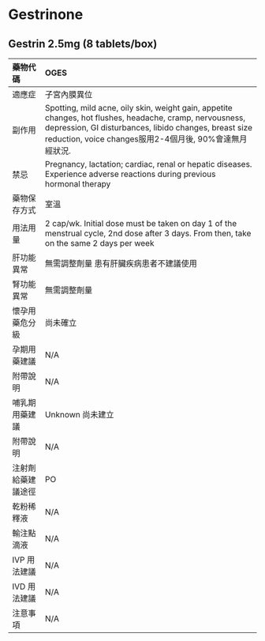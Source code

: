 # Gestrinone

## Gestrin 2.5mg (8 tablets/box)

| 藥物代碼           | OGES                                                                                                                                                                                                                         |
|:-------------------|:-----------------------------------------------------------------------------------------------------------------------------------------------------------------------------------------------------------------------------|
| 適應症             | 子宮內膜異位                                                                                                                                                                                                                 |
| 副作用             | Spotting, mild acne, oily skin, weight gain, appetite changes, hot flushes, headache, cramp, nervousness, depression, GI disturbances, libido changes, breast size reduction, voice changes服用2-4個月後, 90%會達無月經狀況. |
| 禁忌               | Pregnancy, lactation; cardiac, renal or hepatic diseases. Experience adverse reactions during previous hormonal therapy                                                                                                      |
| 藥物保存方式       | 室溫                                                                                                                                                                                                                         |
| 用法用量           | 2 cap/wk. Initial dose must be taken on day 1 of the menstrual cycle, 2nd dose after 3 days. From then, take on the same 2 days per week                                                                                     |
| 肝功能異常         | 無需調整劑量  患有肝臟疾病患者不建議使用                                                                                                                                                                                     |
| 腎功能異常         | 無需調整劑量                                                                                                                                                                                                                 |
| 懷孕用藥危分級     | 尚未確立                                                                                                                                                                                                                     |
| 孕期用藥建議       | N/A                                                                                                                                                                                                                          |
| 附帶說明           | N/A                                                                                                                                                                                                                          |
| 哺乳期用藥建議     | Unknown 尚未建立                                                                                                                                                                                                             |
| 附帶說明           | N/A                                                                                                                                                                                                                          |
| 注射劑給藥建議途徑 | PO                                                                                                                                                                                                                           |
| 乾粉稀釋液         | N/A                                                                                                                                                                                                                          |
| 輸注點滴液         | N/A                                                                                                                                                                                                                          |
| IVP 用法建議       | N/A                                                                                                                                                                                                                          |
| IVD 用法建議       | N/A                                                                                                                                                                                                                          |
| 注意事項           | N/A                                                                                                                                                                                                                          |

